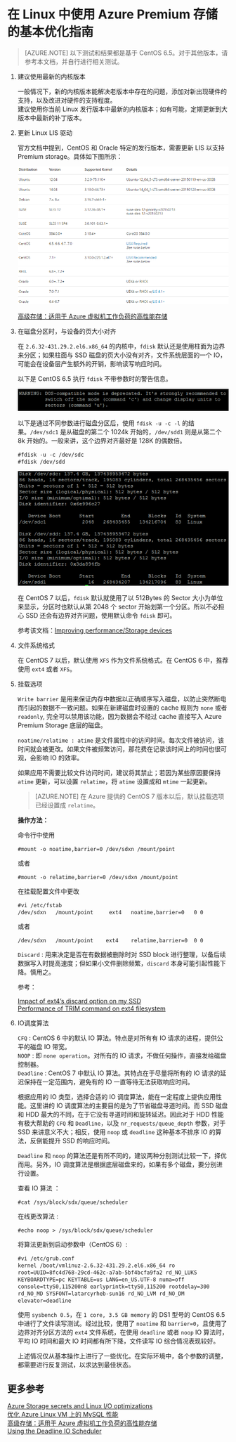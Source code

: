 <properties
	pageTitle="在 Linux 中使用 Azure Premium 存储的基本优化指南"
	description="在 Linux 中使用 Azure Premium 存储的基本优化指南"
	service=""
	resource="virtualmachines"
	authors=""
	displayOrder=""
	selfHelpType=""
	supportTopicIds=""
	productPesIds=""
	resourceTags="Virtual Machines, CentOS, Premium Storage ,LIS"
	cloudEnvironments="MoonCake" />
<tags 
	ms.service="virtual-machines-linux-aog"
	ms.date=""
	wacn.date="02/07/2017" />
# 在 Linux 中使用 Azure Premium 存储的基本优化指南

>[AZURE.NOTE] 以下测试和结果都是基于 CentOS 6.5。对于其他版本，请参考本文档，并自行进行相关测试。

1.	建议使用最新的内核版本

	一般情况下，新的内核版本能解决老版本中存在的问题，添加对新出现硬件的支持，以及改进对硬件的支持程度。<br>
	建议使用你当前 Linux 发行版本中最新的内核版本；如有可能，定期更新到大版本中最新的补丁版本。

2.	更新 Linux LIS 驱动

	官方文档中提到，CentOS 和 Oracle 特定的发行版本，需要更新 LIS 以支持 Premium storage。具体如下图所示：

	![linux-lis](./media/aog-virtual-machines-linux-howto-optimize-premium-storage/linux-lis.png)

	[高级存储：适用于 Azure 虚拟机工作负荷的高性能存储](/documentation/articles/storage-premium-storage/)

3.	在磁盘分区时，与设备的页大小对齐

	在 `2.6.32-431.29.2.el6.x86_64` 的内核中，`fdisk` 默认还是使用柱面为边界来分区；如果柱面与 SSD 磁盘的页大小没有对齐，文件系统层面的一个 IO，可能会在设备层产生额外的开销，影响读写响应时间。
	
	以下是 CentOS 6.5 执行 `fdisk` 不带参数时的警告信息。
	
	![fdisk](./media/aog-virtual-machines-linux-howto-optimize-premium-storage/fdisk.png)
	
	以下是通过不同参数进行磁盘分区后，使用 `fdisk -u -c -l` 的结果。`/dev/sdc1` 是从磁盘的第二个 1024k 开始的，`/dev/sdd1` 则是从第二个 8k 开始的。一般来讲，这个边界对齐最好是 128K 的偶数倍。
	
		#fdisk -u -c /dev/sdc
		#fdisk /dev/sdd
	
	![fdisk-2](./media/aog-virtual-machines-linux-howto-optimize-premium-storage/fdisk-2.png)
	
	在 CentOS 7 以后，`fdisk` 默认就使用了以 512Bytes 的 Sector 大小为单位来显示，分区时也默认从第 2048 个 sector 开始划第一个分区。所以不必担心 SSD 还会有边界对齐问题，使用默认命令 `fdisk` 即可。
	
	参考该文档：[Improving performance/Storage devices](https://wiki.archlinux.org/index.php/Improving_performance#Storage_devices)

4.	文件系统格式

	在 CentOS 7 以后，默认使用 `XFS` 作为文件系统格式。在 CentOS 6 中，推荐使用 `ext4` 或者 `XFS`。

5.	挂载选项

	`Write barrier` 是用来保证内存中数据以正确顺序写入磁盘，以防止突然断电而引起的数据不一致问题。如果在新建磁盘时设置的 cache 规则为 `none` 或者 `readonly`, 完全可以禁用该功能，因为数据会不经过 cache 直接写入 Azure Premium Storage 底层的磁盘。
	
	`noatime/relatime : atime` 是文件属性中的访问时间。每次文件被访问，该时间就会被更改。如果文件被频繁访问，那花费在记录该时间上的时间也很可观，会影响 IO 的效率。
	
	如果应用不需要比较文件访问时间，建议将其禁止；若因为某些原因要保持 `atime` 更新，可以设置 `relatime`，将 `atime` 设置成和 `mtime` 一起更新。
	
	>[AZURE.NOTE] 在 Azure 提供的 CentOS 7 版本以后，默认挂载选项已经设置成 `relatime`。
	
	**操作方法：**
	
	命令行中使用
	
		#mount -o noatime,barrier=0 /dev/sdxn /mount/point
	
	或者
	
		#mount -o relatime,barrier=0 /dev/sdxn /mount/point
	
	在挂载配置文件中更改
	
		#vi /etc/fstab
		/dev/sdxn	/mount/point	 ext4	noatime,barrier=0 	0 0 
	
	或者
	
		/dev/sdxn	/mount/point	ext4	relatime,barrier=0	0 0 
	
	`Discard` : 用来决定是否在有数据被删除时对 SSD block 进行整理，以备后续数据写入时提高速度；但如果小文件删除频繁，`discard` 本身可能引起性能下降。慎用之。
	
	参考：
	
	[Impact of ext4’s discard option on my SSD](https://patrick-nagel.net/blog/archives/337 ) <br>
	[Performance of TRIM command on ext4 filesystem](http://people.redhat.com/lczerner/discard/ext4_discard.html )

6.	IO调度算法

	`CFQ` : CentOS 6 中的默认 IO 算法。特点是对所有有 IO 请求的进程，提供公平的磁盘 IO 带宽。<br>
	`NOOP` : 即 `none operation`。对所有的 IO 请求，不做任何操作，直接发给磁盘控制器。<br>
	`Deadline` : CentOS 7 中默认 IO 算法。其特点在于尽量将所有的 IO 请求的延迟保持在一定范围内，避免有的 IO 一直等待无法获取响应时间。
	
	根据应用的 IO 类型，选择合适的 IO 调度算法，能在一定程度上提供应用性能。这里讲的 IO 调度算法的主要目的是为了节省磁盘寻道时间。而 SSD 磁盘和 HDD 最大的不同，在于它没有寻道时间和旋转延迟。因此对于 HDD 性能有极大帮助的 `CFQ` 和 `Deadline`，以及 `nr_requests/queue_depth` 参数，对于 SSD 来讲意义不大；相反，使用 `noop` 或 `deadline` 这种基本不排序 IO 的算法，反倒能提升 SSD 的响应时间。
	
	`Deadline` 和 `noop` 的算法还是有所不同的，建议两种分别测试比较一下，择优而用。另外，IO 调度算法是根据底层磁盘来的，如果有多个磁盘，要分别进行设置。
	
	查看 IO 算法 ：
	
		#cat /sys/block/sdx/queue/scheduler 
	
	在线更改算法 :
	
		#echo noop > /sys/block/sdx/queue/scheduler 
	
	将算法更新到启动参数中（CentOS 6）:
	
		#vi /etc/grub.conf
		kernel /boot/vmlinuz-2.6.32-431.29.2.el6.x86_64 ro root=UUID=8fc4d768-29cd-462c-a7ab-5bf4bcfa9fa2 rd_NO_LUKS  KEYBOARDTYPE=pc KEYTABLE=us LANG=en_US.UTF-8 numa=off console=ttyS0,115200n8 earlyprintk=ttyS0,115200 rootdelay=300 rd_NO_MD SYSFONT=latarcyrheb-sun16 rd_NO_LVM rd_NO_DM elevator=deadline
	
	使用 `sysbench 0.5`，在 `1 core, 3.5 GB memory` 的 DS1 型号的 CentOS 6.5 中进行了文件读写测试。经过比较，使用了 `noatime` 和 `barrier=0`，且使用了边界对齐分区方法的 `ext4` 文件系统，在使用 `deadline` 或者 `noop` IO 算法时，平均 IO 时间和最大 IO 时间都有所下降，文件读写 IO 综合情况表现较好。
	
	上述情况仅从基本操作上进行了一些优化。在实际环境中，各个参数的调整，都需要进行反复测试，以求达到最佳状态。

## 更多参考

[Azure Storage secrets and Linux I/O optimizations](https://blogs.msdn.microsoft.com/igorpag/2014/10/23/azure-storage-secrets-and-linux-io-optimizations/) <br>
[优化 Azure Linux VM 上的 MySQL 性能](/documentation/articles/virtual-machines-linux-classic-optimize-mysql/) <br>
[高级存储：适用于 Azure 虚拟机工作负荷的高性能存储](/documentation/articles/storage-premium-storage/) <br>
[Using the Deadline IO Scheduler](https://access.redhat.com/solutions/32376) 

